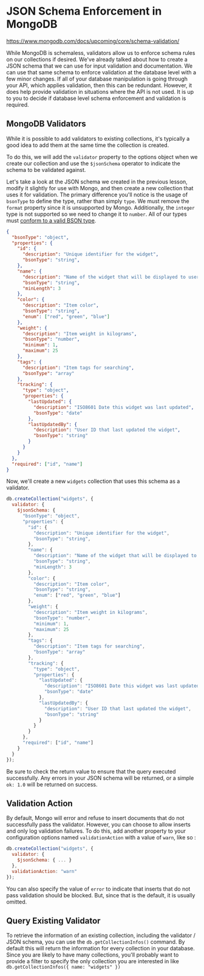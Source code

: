 # JSON Schema Enforcement in MongoDB

https://www.mongodb.com/docs/upcoming/core/schema-validation/

While MongoDB is schemaless, validators allow us to enforce schema rules on our collections if desired.  We've already talked about how to create a JSON schema that we can use for input validation and documentation.  We can use that same schema to enforce validation at the database level with a few minor changes.  If all of your database manipulation is going through your API, which applies validation, then this can be redundant.  However, it does help provide validation in situations where the API is not used.  It is up to you to decide if database level schema enforcement and validation is required.

## MongoDB Validators
While it is possible to add validators to existing collections, it's typically a good idea to add them at the same time the collection is created.

To do this, we will add the `validator` property to the options object when we create our collection and use the `$jsonSchema` operator to indicate the schema to be validated against.

Let's take a look at the JSON schema we created in the previous lesson, modify it slightly for use with Mongo, and then create a new collection that uses it for validation.  The primary difference you'll notice is the usage of `bsonType` to define the type, rather than simply `type`.  We must remove the `format` property since it is unsupported by Mongo.  Additionally, the `integer` type is not supported so we need to change it to `number`.  All of our types must [conform to a valid BSON type](https://www.mongodb.com/docs/manual/reference/bson-types/).  

```json
{
  "bsonType": "object",
  "properties": {
    "id": {
      "description": "Unique identifier for the widget",
      "bsonType": "string",
    },
    "name": {
      "description": "Name of the widget that will be displayed to users",
      "bsonType": "string",
      "minLength": 3
    },
    "color": {
      "description": "Item color",
      "bsonType": "string",
      "enum": ["red", "green", "blue"]
    },
    "weight": {
      "description": "Item weight in kilograms",
      "bsonType": "number",
      "minimum": 1,
      "maximum": 25
    },
    "tags": {
      "description": "Item tags for searching",
      "bsonType": "array"
    },
    "tracking": {
      "type": "object",
      "properties": {
        "lastUpdated": {
          "description": "ISO8601 Date this widget was last updated",
          "bsonType": "date"
        },
        "lastUpdatedBy": {
          "description": "User ID that last updated the widget",
          "bsonType": "string"
        }
      }
    }
  },
  "required": ["id", "name"]
}
```

Now, we'll create a new `widgets` collection that uses this schema as a validator.

```javascript
db.createCollection("widgets", {
  validator: {
    $jsonSchema: {
      "bsonType": "object",
      "properties": {
        "id": {
          "description": "Unique identifier for the widget",
          "bsonType": "string",
        },
        "name": {
          "description": "Name of the widget that will be displayed to users",
          "bsonType": "string",
          "minLength": 3
        },
        "color": {
          "description": "Item color",
          "bsonType": "string",
          "enum": ["red", "green", "blue"]
        },
        "weight": {
          "description": "Item weight in kilograms",
          "bsonType": "number",
          "minimum": 1,
          "maximum": 25
        },
        "tags": {
          "description": "Item tags for searching",
          "bsonType": "array"
        },
        "tracking": {
          "type": "object",
          "properties": {
            "lastUpdated": {
              "description": "ISO8601 Date this widget was last updated",
              "bsonType": "date"
            },
            "lastUpdatedBy": {
              "description": "User ID that last updated the widget",
              "bsonType": "string"
            }
          }
        }
      },
      "required": ["id", "name"]
    }
  }
});
```

Be sure to check the return value to ensure that the query executed successfully.  Any errors in your JSON schema will be returned, or a simple `ok: 1.0` will be returned on success.

## Validation Action
By default, Mongo will error and refuse to insert documents that do not successfully pass the validator.  However, you can choose to allow inserts and only log validation failures.  To do this, add another property to your configuration options named `validationAction` with a value of `warn`, like so : 
```javascript
db.createCollection("widgets", {
  validator: {
    $jsonSchema: { ... }
  },
  validationAction: "warn"
});
```

You can also specify the value of `error` to indicate that inserts that do not pass validation should be blocked.  But, since that is the default, it is usually omitted.

## Query Existing Validator
To retrieve the information of an existing collection, including the validator / JSON schema, you can use the `db.getCollectionInfos()` command.  By default this will return the information for every collection in your database.  Since you are likely to have many collections, you'll probably want to provide a filter to specify the only collection you are interested in like `db.getCollectionInfos({ name: "widgets" })`